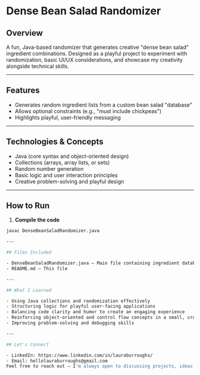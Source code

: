 # Dense Bean Salad Randomizer

## Overview

A fun, Java-based randomizer that generates creative "dense bean salad" ingredient combinations. 
Designed as a playful project to experiment with randomization, basic UI/UX considerations, and showcase my creativity alongside technical skills.

---

## Features

- Generates random ingredient lists from a custom bean salad "database"
- Allows optional constraints (e.g., "must include chickpeas")
- Highlights playful, user-friendly messaging

---

## Technologies & Concepts

- Java (core syntax and object-oriented design)
- Collections (arrays, array lists, or sets)
- Random number generation
- Basic logic and user interaction principles
- Creative problem-solving and playful design

---

## How to Run

1. **Compile the code**

```bash
javac DenseBeanSaladRandomizer.java

---

## Files Included

- DenseBeanSaladRandomizer.java — Main file containing ingredient database, randomizer logic, and output display
- README.md — This file

---

## What I Learned

- Using Java collections and randomization effectively
- Structuring logic for playful user-facing applications
- Balancing code clarity and humor to create an engaging experience
- Reinforcing object-oriented and control flow concepts in a small, creative project
- Improving problem-solving and debugging skills

---

## Let's Connect

- LinkedIn: https://www.linkedin.com/in/lauraburroughs/
- Email: hellolauraburroughs@gmail.com
Feel free to reach out — I'm always open to discussing projects, ideas, or opportunities!
